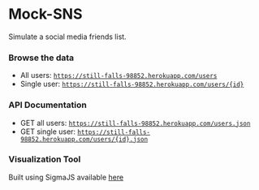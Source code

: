 # Mock-SNS

Simulate a social media friends list.


### Browse the data
- All users: [`https://still-falls-98852.herokuapp.com/users`](https://still-falls-98852.herokuapp.com/users)
- Single user: [`https://still-falls-98852.herokuapp.com/users/{id}`](https://still-falls-98852.herokuapp.com/users/1)

### API Documentation
- GET all users: [`https://still-falls-98852.herokuapp.com/users.json`](https://still-falls-98852.herokuapp.com/users.json)
- GET single user: [`https://still-falls-98852.herokuapp.com/users/{id}.json`](https://still-falls-98852.herokuapp.com/users/1.json)

### Visualization Tool
Built using SigmaJS available [here](http://web.cs.dal.ca/~anunes/usp/visualizer/)
